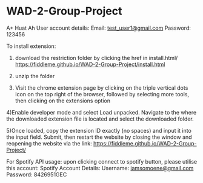 # WAD-2-Group-Project
A+ Huat Ah
User account details:
Email: test_user1@gmail.com
Password: 123456


To install extension:
1) download the restriction folder by clicking the href in install.html/ https://fiddleme.github.io/WAD-2-Group-Project/install.html

2) unzip the folder

3) Visit the chrome extension page by clicking on the triple vertical dots icon on the top right of the browser, followed by selecting more tools, then clicking on the extensions option

4)Enable developer mode and select Load unpacked. Navigate to the where the downloaded extension file is located and select the downloaded folder.

5)Once loaded, copy the extension ID exactly (no spaces) and input it into the input field. Submit, then restart the website by closing the window and reopening the website via the link: https://fiddleme.github.io/WAD-2-Group-Project/

For Spotify API usage: upon clicking connect to spotify button, please utilise this account:
Spotify Account Details:
    Username: iamsomoene@gmail.com
    Password: 8426951GEC




